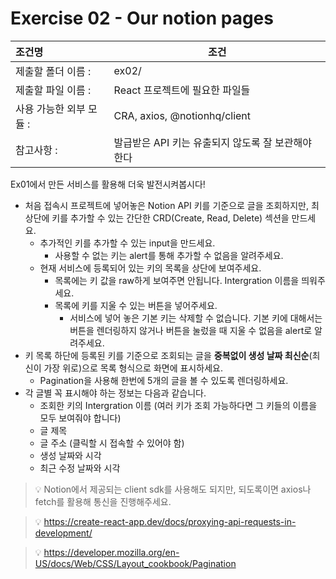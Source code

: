 # Exercise 02 - Our notion pages

| 조건명                | 조건                                    |
| :------------------ | -------------------------------------- |
| 제출할 폴더 이름 :      | ex02/                                  |
| 제출할 파일 이름 :      | React 프로젝트에 필요한 파일들               |
| 사용 가능한 외부 모듈 :  | CRA, axios, @notionhq/client           |
| 참고사항 :            | 발급받은 API 키는 유출되지 않도록 잘 보관해야 한다 |

Ex01에서 만든 서비스를 활용해 더욱 발전시켜봅시다!

- 처음 접속시 프로젝트에 넣어놓은 Notion API 키를 기준으로 글을 조회하지만, 최상단에 키를 추가할 수 있는 간단한 CRD(Create, Read, Delete) 섹션을 만드세요.
  - 추가적인 키를 추가할 수 있는 input을 만드세요.
    - 사용할 수 없는 키는 alert를 통해 추가할 수 없음을 알려주세요.
  - 현재 서비스에 등록되어 있는 키의 목록을 상단에 보여주세요.
    - 목록에는 키 값을 raw하게 보여주면 안됩니다. Intergration 이름을 띄워주세요.
    - 목록에 키를 지울 수 있는 버튼을 넣어주세요.
      - 서비스에 넣어 놓은 기본 키는 삭제할 수 없습니다. 기본 키에 대해서는 버튼을 렌더링하지 않거나 버튼을 눌렀을 때 지울 수 없음을 alert로 알려주세요.
- 키 목록 하단에 등록된 키를 기준으로 조회되는 글을 **중복없이 생성 날짜 최신순**(최신이 가장 위로)으로 목록 형식으로 화면에 표시하세요.
  - Pagination을 사용해 한번에 5개의 글을 볼 수 있도록 렌더링하세요.
- 각 글별 꼭 표시해야 하는 정보는 다음과 같습니다.
  - 조회한 키의 Intergration 이름 (여러 키가 조회 가능하다면 그 키들의 이름을 모두 보여줘야 합니다)
  - 글 제목
  - 글 주소 (클릭할 시 접속할 수 있어야 함)
  - 생성 날짜와 시각
  - 최근 수정 날짜와 시각

> 💡 Notion에서 제공되는 client sdk를 사용해도 되지만, 되도록이면 axios나 fetch를 활용해 통신을 진행해주세요.

> 💡 https://create-react-app.dev/docs/proxying-api-requests-in-development/

> 💡 https://developer.mozilla.org/en-US/docs/Web/CSS/Layout_cookbook/Pagination
